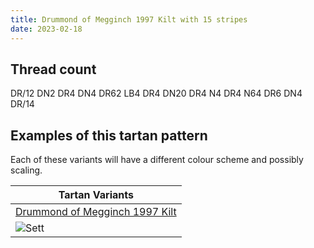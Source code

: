 ```yaml
---
title: Drummond of Megginch 1997 Kilt with 15 stripes
date: 2023-02-18
---
```



## Thread count
DR/12 DN2 DR4 DN4 DR62 LB4 DR4 DN20 DR4 N4 DR4 N64 DR6 DN4 DR/14

## Examples of this tartan pattern
Each of these variants will have a different colour scheme and possibly scaling.

| Tartan Variants |
|---------|
| [Drummond of Megginch 1997 Kilt](/variants/dr/12/dn2/dr4/dn4/dr62/lb4/dr4/dn20/dr4/n4/dr4/n64/dr6/dn4/dr/14-dn282c39-dr983029-lb98c8e8-n304f45/)|
|![Sett](/variants/dr/12/dn2/dr4/dn4/dr62/lb4/dr4/dn20/dr4/n4/dr4/n64/dr6/dn4/dr/14-dn282c39-dr983029-lb98c8e8-n304f45/sett.png)|
